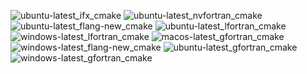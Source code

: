  ![ubuntu-latest_ifx_cmake](https://img.shields.io/badge/ubuntu--latest_ifx_cmake-passing-brightgreen) ![ubuntu-latest_nvfortran_cmake](https://img.shields.io/badge/ubuntu--latest_nvfortran_cmake-passing-brightgreen) ![ubuntu-latest_flang-new_cmake](https://img.shields.io/badge/ubuntu--latest_flang--new_cmake-passing-brightgreen) ![ubuntu-latest_lfortran_cmake](https://img.shields.io/badge/ubuntu--latest_lfortran_cmake-passing-brightgreen) ![windows-latest_lfortran_cmake](https://img.shields.io/badge/windows--latest_lfortran_cmake-passing-brightgreen) ![macos-latest_gfortran_cmake](https://img.shields.io/badge/macos--latest_gfortran_cmake-passing-brightgreen) ![windows-latest_flang-new_cmake](https://img.shields.io/badge/windows--latest_flang--new_cmake-passing-brightgreen) ![ubuntu-latest_gfortran_cmake](https://img.shields.io/badge/ubuntu--latest_gfortran_cmake-passing-brightgreen) ![windows-latest_gfortran_cmake](https://img.shields.io/badge/windows--latest_gfortran_cmake-passing-brightgreen)
